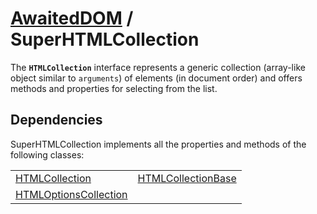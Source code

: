 # [AwaitedDOM](/docs/basic-interfaces/awaited-dom) <span>/</span> SuperHTMLCollection

<div class='overview'>The <strong><code>HTMLCollection</code></strong> interface represents a generic collection (array-like object similar to <code>arguments</code>) of elements (in document order) and offers methods and properties for selecting from the list.</div>

## Dependencies


SuperHTMLCollection implements all the properties and methods of the following classes:

|     |     |
| --- | --- |
| [HTMLCollection](./html-collection) | [HTMLCollectionBase](./html-collection-base) |
| [HTMLOptionsCollection](./html-options-collection) |  |
